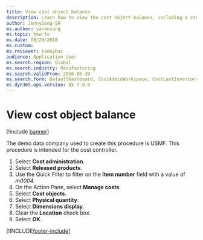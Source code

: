 ```yaml
--- 
title: View cost object balance
description: Learn how to view the cost object balance, including a step-by-step process using the USMF demo data company intended for the cost controller.
author: JennySong-SH
ms.author: yanansong
ms.topic: how-to
ms.date: 08/29/2018
ms.custom:
ms.reviewer: kamaybac  
audience: Application User
ms.search.region: Global
ms.search.industry: Manufacturing
ms.search.validFrom: 2016-06-30
ms.search.form: DefaultDashboard, CostAdminWorkspace, CostLastInventoryCloseCard, CostLastBackflushCostingCard, CostStatementCacheCard, CostReleasedProductsMissingCostingDataFormPart, CostCalculationPeriodTopVariancesChartFormPart, EcoResProductDetailsExtended, InventCostOnhandItem, InventCostDimParmFixed   
ms.dyn365.ops.version: AX 7.0.0 
---
```


# View cost object balance

[!include [banner](../../includes/banner.md)]

The demo data company used to create this procedure is USMF. This procedure is intended for the cost controller.

1. Select **Cost administration**.
2. Select **Released products**.
3. Use the Quick Filter to filter on the **Item number** field with a value of *m0004*.
4. On the Action Pane, select **Manage costs**.
5. Select **Cost objects**.
6. Select **Physical quantity**.
7. Select **Dimensions display**.
8. Clear the **Location** check box.
9. Select **OK**.



[!INCLUDE[footer-include](../../../includes/footer-banner.md)]